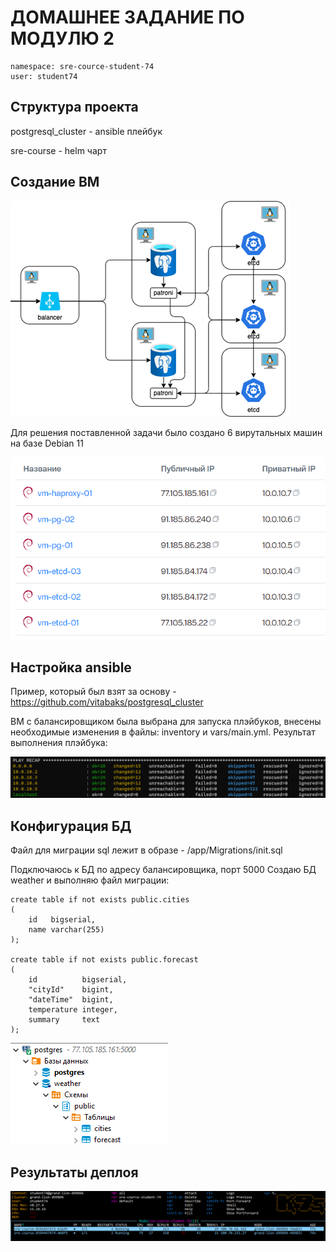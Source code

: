 # ДОМАШНЕЕ ЗАДАНИЕ ПО МОДУЛЮ 2

```
namespace: sre-cource-student-74
user: student74
```
## Структура проекта

postgresql_cluster - ansible плейбук

sre-course - helm чарт

## Создание ВМ

![Схема](img/vm-diag.png)

Для решения поставленной задачи было создано 6 вирутальных машин на базе Debian 11

![Схема](img/vm-cloud.png)

## Настройка ansible
Пример, который был взят за основу - https://github.com/vitabaks/postgresql_cluster

ВМ с балансировщиком была выбрана для запуска плэйбуков, внесены необходимые изменения в файлы: inventory и vars/main.yml. 
Результат выполнения плэйбука:

![Схема](img/ansible_result.png)



## Конфигурация БД

Файл для миграции sql лежит в образе - /app/Migrations/init.sql

Подключаюсь к БД по адресу балансировщика, порт 5000
Создаю БД weather и выполняю файл миграции:

```
create table if not exists public.cities
(
    id   bigserial,
    name varchar(255)
);

create table if not exists public.forecast
(
    id          bigserial,
    "cityId"    bigint,
    "dateTime"  bigint,
    temperature integer,
    summary     text
);
```

![БД и таблицы созданы](img/db_created.png)

## Результаты деплоя


![Pods](img/pods.png)
